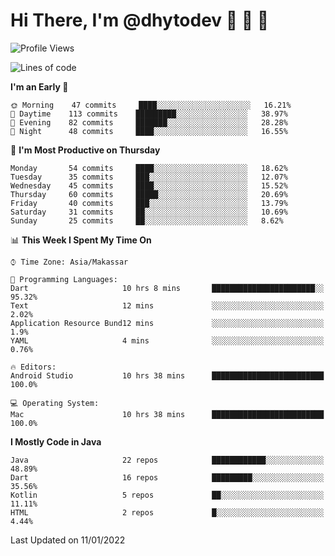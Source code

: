 # Hi There, I'm @dhytodev 👋 👋 👋

<!--
**DhytoDev/dhytodev** is a ✨ _special_ ✨ repository because its `README.md` (this file) appears on your GitHub profile.

Here are some ideas to get you started:

- 🔭 I’m currently working on ...
- 🌱 I’m currently learning ...
- 👯 I’m looking to collaborate on ...
- 🤔 I’m looking for help with ...
- 💬 Ask me about ...
- 📫 How to reach me: ...
- 😄 Pronouns: ...
- ⚡ Fun fact: ...
-->

<!--START_SECTION:waka-->
![Profile Views](http://img.shields.io/badge/Profile%20Views-0-blue)

![Lines of code](https://img.shields.io/badge/From%20Hello%20World%20I%27ve%20Written-141%20Thousand%20lines%20of%20code-blue)

**I'm an Early 🐤** 

```text
🌞 Morning    47 commits     ████░░░░░░░░░░░░░░░░░░░░░   16.21% 
🌆 Daytime    113 commits    █████████░░░░░░░░░░░░░░░░   38.97% 
🌃 Evening    82 commits     ███████░░░░░░░░░░░░░░░░░░   28.28% 
🌙 Night      48 commits     ████░░░░░░░░░░░░░░░░░░░░░   16.55%

```
📅 **I'm Most Productive on Thursday** 

```text
Monday       54 commits     ████░░░░░░░░░░░░░░░░░░░░░   18.62% 
Tuesday      35 commits     ███░░░░░░░░░░░░░░░░░░░░░░   12.07% 
Wednesday    45 commits     ████░░░░░░░░░░░░░░░░░░░░░   15.52% 
Thursday     60 commits     █████░░░░░░░░░░░░░░░░░░░░   20.69% 
Friday       40 commits     ███░░░░░░░░░░░░░░░░░░░░░░   13.79% 
Saturday     31 commits     ██░░░░░░░░░░░░░░░░░░░░░░░   10.69% 
Sunday       25 commits     ██░░░░░░░░░░░░░░░░░░░░░░░   8.62%

```


📊 **This Week I Spent My Time On** 

```text
⌚︎ Time Zone: Asia/Makassar

💬 Programming Languages: 
Dart                     10 hrs 8 mins       ███████████████████████░░   95.32% 
Text                     12 mins             ░░░░░░░░░░░░░░░░░░░░░░░░░   2.02% 
Application Resource Bund12 mins             ░░░░░░░░░░░░░░░░░░░░░░░░░   1.9% 
YAML                     4 mins              ░░░░░░░░░░░░░░░░░░░░░░░░░   0.76%

🔥 Editors: 
Android Studio           10 hrs 38 mins      █████████████████████████   100.0%

💻 Operating System: 
Mac                      10 hrs 38 mins      █████████████████████████   100.0%

```

**I Mostly Code in Java** 

```text
Java                     22 repos            ████████████░░░░░░░░░░░░░   48.89% 
Dart                     16 repos            █████████░░░░░░░░░░░░░░░░   35.56% 
Kotlin                   5 repos             ██░░░░░░░░░░░░░░░░░░░░░░░   11.11% 
HTML                     2 repos             █░░░░░░░░░░░░░░░░░░░░░░░░   4.44%

```



 Last Updated on 11/01/2022
<!--END_SECTION:waka-->
